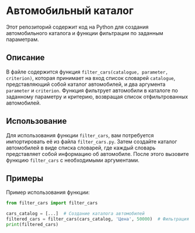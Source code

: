 # Автомобильный каталог 

Этот репозиторий содержит код на Python для создания автомобильного каталога и функции фильтрации по заданным параметрам.

## Описание

В файле содержится функция `filter_cars(catalogue, parameter, criterion)`, которая принимает на вход список словарей `catalogue`, представляющий собой каталог автомобилей, и два аргумента `parameter` и `criterion`. Функция фильтрует автомобили в каталоге по заданному параметру и критерию, возвращая список отфильтрованных автомобилей.

## Использование

Для использования функции `filter_cars`, вам потребуется импортировать её из файла `filter_cars.py`. Затем создайте каталог автомобилей в виде списка словарей, где каждый словарь представляет собой информацию об автомобиле. После этого вызовите функцию `filter_cars` с необходимыми аргументами.

## Примеры

Пример использования функции:

```python
from filter_cars import filter_cars

cars_catalog = [...]  # Создание каталога автомобилей
filtered_cars = filter_cars(cars_catalog, 'Цена', 50000)  # Фильтрация по цене
print(filtered_cars)
```

